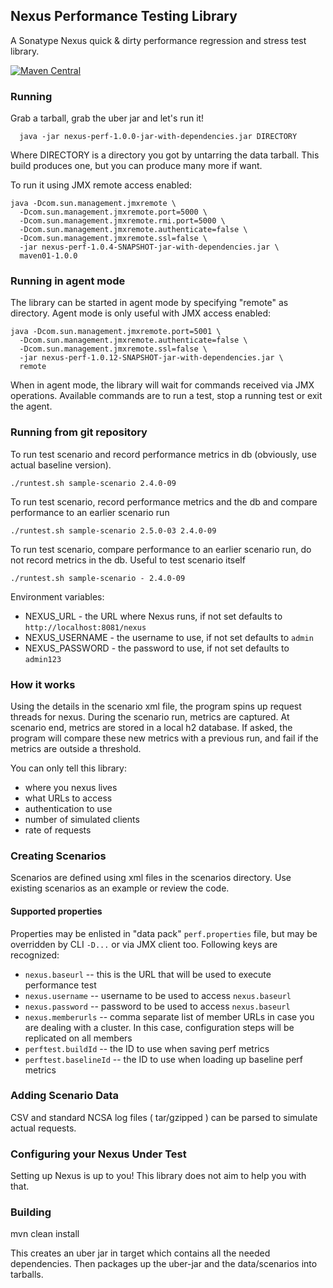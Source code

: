 <!--

    Copyright (c) 2007-2013 Sonatype, Inc. All rights reserved.

    This program and the accompanying materials are made available under the terms of the Eclipse Public License Version 1.0,
    which accompanies this distribution and is available at http://www.eclipse.org/legal/epl-v10.html.

-->
## Nexus Performance Testing Library

A Sonatype Nexus quick & dirty performance regression and stress test library.

[![Maven Central](https://maven-badges.herokuapp.com/maven-central/io.takari.nexus/nexus-perf/badge.svg?subject=io.takari.nexus:nexus-perf)](https://maven-badges.herokuapp.com/maven-central/io.takari.nexus/nexus-perf)

### Running

Grab a tarball, grab the uber jar and let's run it!

```
  java -jar nexus-perf-1.0.0-jar-with-dependencies.jar DIRECTORY
```

Where DIRECTORY is a directory you got by untarring the data tarball.
This build produces one, but you can produce many more if want.

To run it using JMX remote access enabled:

```
java -Dcom.sun.management.jmxremote \
  -Dcom.sun.management.jmxremote.port=5000 \
  -Dcom.sun.management.jmxremote.rmi.port=5000 \
  -Dcom.sun.management.jmxremote.authenticate=false \
  -Dcom.sun.management.jmxremote.ssl=false \
  -jar nexus-perf-1.0.4-SNAPSHOT-jar-with-dependencies.jar \
  maven01-1.0.0
```

### Running in agent mode

The library can be started in agent mode by specifying "remote" as 
directory. Agent mode is only useful with JMX access enabled:

```
java -Dcom.sun.management.jmxremote.port=5001 \
  -Dcom.sun.management.jmxremote.authenticate=false \
  -Dcom.sun.management.jmxremote.ssl=false \
  -jar nexus-perf-1.0.12-SNAPSHOT-jar-with-dependencies.jar \
  remote
```

When in agent mode, the library will wait for commands received via JMX
operations. Available commands are to run a test, stop a running test or
 exit the agent. 
 
### Running from git repository

To run test scenario and record performance metrics in db
(obviously, use actual baseline version).

    ./runtest.sh sample-scenario 2.4.0-09

To run test scenario, record performance metrics and the db
and compare performance to an earlier scenario run

    ./runtest.sh sample-scenario 2.5.0-03 2.4.0-09

To run test scenario, compare performance to an earlier scenario run,
do not record metrics in the db. Useful to test scenario itself

    ./runtest.sh sample-scenario - 2.4.0-09

Environment variables:
* NEXUS_URL - the URL where Nexus runs, if not set defaults to `http://localhost:8081/nexus`
* NEXUS_USERNAME - the username to use, if not set defaults to `admin`
* NEXUS_PASSWORD - the password to use, if not set defaults to `admin123`

### How it works

Using the details in the scenario xml file, the program spins up request threads for nexus. During the scenario run,
metrics are captured. At scenario end, metrics are stored in a local h2 database. If asked, the program will compare
these new metrics with a previous run, and fail if the metrics are outside a threshold.

You can only tell this library:

- where you nexus lives
- what URLs to access
- authentication to use
- number of simulated clients
- rate of requests

### Creating Scenarios

Scenarios are defined using xml files in the scenarios directory. Use existing scenarios as an example or review
the code.

#### Supported properties

Properties may be enlisted in "data pack" `perf.properties` file, but may be overridden by CLI `-D...` or via
JMX client too. Following keys are recognized:
* `nexus.baseurl` -- this is the URL that will be used to execute performance test
* `nexus.username` -- username to be used to access `nexus.baseurl`
* `nexus.password` -- password to be used to access `nexus.baseurl`
* `nexus.memberurls` -- comma separate list of member URLs in case you are dealing with a cluster. In this case, configuration steps will be replicated on all members
* `perftest.buildId` -- the ID to use when saving perf metrics
* `perftest.baselineId` -- the ID to use when loading up baseline perf metrics

### Adding Scenario Data

CSV and standard NCSA log files ( tar/gzipped ) can be parsed to simulate actual requests.

### Configuring your Nexus Under Test

Setting up Nexus is up to you! This library does not aim to help you with that.

### Building

mvn clean install

This creates an uber jar in target which contains all the needed dependencies. Then packages up the uber-jar and
the data/scenarios into tarballs.

